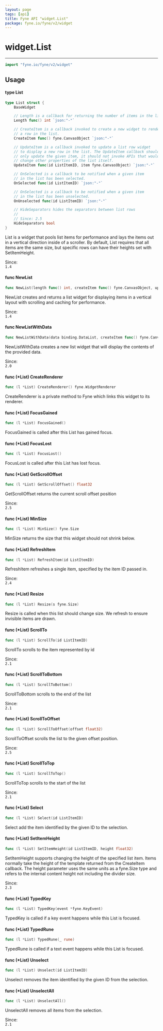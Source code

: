 ```yaml
---
layout: page
tags: [api]
title: Fyne API "widget.List"
package: fyne.io/fyne/v2/widget
---
```


# widget.List
---
```go
import "fyne.io/fyne/v2/widget"
```

## Usage

#### type List

```go
type List struct {
	BaseWidget

	// Length is a callback for returning the number of items in the list.
	Length func() int `json:"-"`

	// CreateItem is a callback invoked to create a new widget to render
	// a row in the list.
	CreateItem func() fyne.CanvasObject `json:"-"`

	// UpdateItem is a callback invoked to update a list row widget
	// to display a new row in the list. The UpdateItem callback should
	// only update the given item, it should not invoke APIs that would
	// change other properties of the list itself.
	UpdateItem func(id ListItemID, item fyne.CanvasObject) `json:"-"`

	// OnSelected is a callback to be notified when a given item
	// in the list has been selected.
	OnSelected func(id ListItemID) `json:"-"`

	// OnSelected is a callback to be notified when a given item
	// in the list has been unselected.
	OnUnselected func(id ListItemID) `json:"-"`

	// HideSeparators hides the separators between list rows
	//
	// Since: 2.5
	HideSeparators bool
}
```

List is a widget that pools list items for performance and lays the items out in a vertical direction inside of a scroller. By default, List requires that all items are the same size, but specific rows can have their heights set with SetItemHeight.


<div class="since">Since: <code>
1.4</code></div>

#### func  NewList

```go
func NewList(length func() int, createItem func() fyne.CanvasObject, updateItem func(ListItemID, fyne.CanvasObject)) *List
```
NewList creates and returns a list widget for displaying items in a vertical layout with scrolling and caching for performance.


<div class="since">Since: <code>
1.4</code></div>

#### func  NewListWithData

```go
func NewListWithData(data binding.DataList, createItem func() fyne.CanvasObject, updateItem func(binding.DataItem, fyne.CanvasObject)) *List
```
NewListWithData creates a new list widget that will display the contents of the provided data.


<div class="since">Since: <code>
2.0</code></div>

#### func (*List) CreateRenderer

```go
func (l *List) CreateRenderer() fyne.WidgetRenderer
```
CreateRenderer is a private method to Fyne which links this widget to its renderer.

#### func (*List) FocusGained

```go
func (l *List) FocusGained()
```
FocusGained is called after this List has gained focus.

#### func (*List) FocusLost

```go
func (l *List) FocusLost()
```
FocusLost is called after this List has lost focus.

#### func (*List) GetScrollOffset

```go
func (l *List) GetScrollOffset() float32
```
GetScrollOffset returns the current scroll offset position


<div class="since">Since: <code>
2.5</code></div>

#### func (*List) MinSize

```go
func (l *List) MinSize() fyne.Size
```
MinSize returns the size that this widget should not shrink below.

#### func (*List) RefreshItem

```go
func (l *List) RefreshItem(id ListItemID)
```
RefreshItem refreshes a single item, specified by the item ID passed in.


<div class="since">Since: <code>
2.4</code></div>

#### func (*List) Resize

```go
func (l *List) Resize(s fyne.Size)
```
Resize is called when this list should change size. We refresh to ensure invisible items are drawn.

#### func (*List) ScrollTo

```go
func (l *List) ScrollTo(id ListItemID)
```
ScrollTo scrolls to the item represented by id


<div class="since">Since: <code>
2.1</code></div>

#### func (*List) ScrollToBottom

```go
func (l *List) ScrollToBottom()
```
ScrollToBottom scrolls to the end of the list


<div class="since">Since: <code>
2.1</code></div>

#### func (*List) ScrollToOffset

```go
func (l *List) ScrollToOffset(offset float32)
```
ScrollToOffset scrolls the list to the given offset position.


<div class="since">Since: <code>
2.5</code></div>

#### func (*List) ScrollToTop

```go
func (l *List) ScrollToTop()
```
ScrollToTop scrolls to the start of the list


<div class="since">Since: <code>
2.1</code></div>

#### func (*List) Select

```go
func (l *List) Select(id ListItemID)
```
Select add the item identified by the given ID to the selection.

#### func (*List) SetItemHeight

```go
func (l *List) SetItemHeight(id ListItemID, height float32)
```
SetItemHeight supports changing the height of the specified list item. Items normally take the height of the template returned from the CreateItem callback. The height parameter uses the same units as a fyne.Size type and refers to the internal content height not including the divider size.


<div class="since">Since: <code>
2.3</code></div>

#### func (*List) TypedKey

```go
func (l *List) TypedKey(event *fyne.KeyEvent)
```
TypedKey is called if a key event happens while this List is focused.

#### func (*List) TypedRune

```go
func (l *List) TypedRune(_ rune)
```
TypedRune is called if a text event happens while this List is focused.

#### func (*List) Unselect

```go
func (l *List) Unselect(id ListItemID)
```
Unselect removes the item identified by the given ID from the selection.

#### func (*List) UnselectAll

```go
func (l *List) UnselectAll()
```
UnselectAll removes all items from the selection.


<div class="since">Since: <code>
2.1</code></div>
